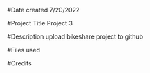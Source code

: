 #Date created
7/20/2022

#Project Title
Project 3

#Description
upload bikeshare project to github

#Files used


#Credits
